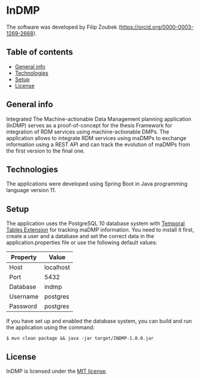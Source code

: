 # InDMP

The software was developed by Filip Zoubek (https://orcid.org/0000-0003-1269-2668).

## Table of contents
* [General info](#general-info)
* [Technologies](#technologies)
* [Setup](#setup)
* [License](#license)

## General info

Integrated The Machine-actionable Data Management planning application (InDMP) serves as a proof-of-concept for the thesis Framework for integration of RDM services using machine-actionable DMPs. The application allows to integrate RDM services using maDMPs to exchange information using a REST API and can track the evolution of maDMPs from the first version to the final one.

## Technologies
The applications were developed using Spring Boot in Java programming language version 11.

## Setup

The application uses the PostgreSQL 10 database system with [Temporal Tables Extension](https://github.com/arkhipov/temporal_tables) for tracking maDMP information. You need to install it first, create a user and a database and set the correct data in the application.properties file or use the following default values:

| Property    | Value |
| ----------- | ----------- |
| Host      | localhost       |
| Port      | 5432       |
| Database      | indmp       |
| Username   | postgres        |
| Password   | postgres        |

If you have set up and enabled the database system, you can build and run the application using the command:

```
$ mvn clean package && java -jar target/INDMP-1.0.0.jar
```

## License

InDMP is licensed under the [MIT license](https://github.com/e11938258/InDMP/blob/main/LICENSE).
